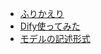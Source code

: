 - [ふりかえり](documents/ふりかえり.md)
- [Dify使ってみた](documents/Dify使ってみた.md)
- [モデルの記述形式](documents/モデルの記述形式.md)